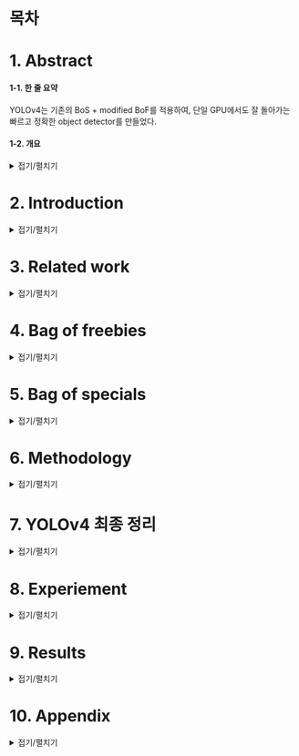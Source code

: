 # 목차





# 1. Abstract

#### 1-1. 한 줄 요약

YOLOv4는 기존의 BoS + modified BoF를 적용하여, 단일 GPU에서도 잘 돌아가는 빠르고 정확한 object detector를 만들었다.



#### 1-2. 개요 
<details>
<summary>접기/펼치기</summary>
<div markdown="1">

CNN의 정확도를 향상시키기 위한 방법 (feature)들은 많고, 이 feature들은 이용하는데는 large dataset에서의 실험과 결과의 이론적인 증명이 필요하다고 한다. 

> 이 논문에서는 이론적인 증명과 실험이 매우 잘 되어 있다. 

몇몇 feature들은 적은 데이터셋, 특정한 모델, 특정한 문제에만 맞춰줘 있는 것인 반면, 

**batch-normalization**이나 **residual connection**과 같은 feature들은 **대부분의 model, task, dataset에 적용 가능**하다. 

> 추가적으로, 이런 feature들로는 
>
> weighted residual connections (WRC), cross stage partial connection (CSP), 
>
> cross mini batch normalization (CmBN), self adversarial training (SAT), 
>
> mish activation 등이 있다. 

**YOLOv4에서**는 새로운 feature인 **WRC, CSP, CmBN, SAT, Mish activation, Mosaic data augmentation, dropblock regularization, CIoU loss**를 사용하고, 이들 중 몇개를 결합해서 SOTA 결과를 도출했다. 

> Tesla V100 환경에서 MS COCO dataset에 대해서 43.5% AP (65.7% AP_50)와 ~65 FPS의 성능을 이끌었다. 

[github link](https://github.com/AlexeyAB/darknet)

</div>
</details>

# 2. Introduction
<details>
<summary>접기/펼치기</summary>
<div markdown="1">

대부분의 **CNN기반 object detector**는 **주어진 특정 상황**에서만 사용이 된다. 

> 예를 들어, car collision은 빠르지만 덜 정확한 model을 사용하며, free parking space 찾는 것은 느리지만 정확한 model을 사용한다.

real time object detecter의 정확도를 높이는 것은 이러한 제약 사항 뿐 아니라, 인간의 개입을 줄이는 상황 (human input reduction인데, 잘못된 결과에 대한 처리라고 생각해도 되지 않을까?)에서도 잘 동작한다. 

**기존 realtime 동작**에는 **큰 mini-batch size**와 **많은 수의 GPU**가 필요했다. 

**YOLOv4는 하나의 real time conventional GPU에서 동작하는 CNN을 만들면서 위 문제들을 해결**했다. 

- **기여1.** 효율적이고 빠른 객체 탐지 모델 개발( 1080 Ti, 2080 Ti GPU에서 잘 돌아감)

- **기여2.** SOTA bag-of-freebies, bag of special 방법을 사용하며, 그들의 영향을 입증했다.

- **기여3.** SOTA 방법을 좀 수정하여, 싱글 GPU에 적합하게 만듬 (CBN, PAN, SAM 등)

![image](https://user-images.githubusercontent.com/71866756/154497635-5eae2c06-287d-48c0-8799-00aa69a6316e.png)

</div>
</details>

# 3. Related work
<details>
<summary>접기/펼치기</summary>
<div markdown="1">

**기존 object detection의 구조**는 두 파트로 이루어져 있다. 

 **Imagenet pretrained backbone + head** (class, bbox예측) 이다. 

#### 3-1. backbone

| device | detector (backbone model)         |
| ------ | --------------------------------- |
| GPU    | VGG, ResNet, ResNext, DenseNet    |
| CPU    | SqueezeNet, MobileNet, ShuffleNet |

#### 3-2. head

| detector 종류      | option      | model                                                        |
| ------------------ | ----------- | ------------------------------------------------------------ |
| one-stage detector | None        | YOLO, SSD, RetinaNet                                         |
| two-stage detector | None        | R-CNN 시리즈, fast R-CNN, faster R-CNN, <br />R-FCN, Libra R-CNN |
|                    | anchor free | RedPoints                                                    |

- 최근에는 backbone과 head사이에 layer를 추가해서 different stages에서 feature map을 모으기도 함

  > neck of an object detector라고 부름 - 여러개의 bottom-up path & top-down path로 구성
  >
  >  Feature Pyramid Network (FPN), Path Aggregation Network (PAN), BiFPN, and NAS-FPN 등이 있다. 

#### 3-3. 위의 모델들 제외한 나머지

- 새로운 backbone을 이용 : DetNet, DetNAS

- 아예 새로운 모델 : SpineNet, HitDetector

#### 요약

![image](https://user-images.githubusercontent.com/71866756/154497672-41378412-3276-4ccb-92a8-2194a8a1851d.png)



</div>
</details>

# 4. Bag of freebies
<details>
<summary>접기/펼치기</summary>
<div markdown="1">
training기법을 바꾸는 등의 방법을 통해 accuracy를 증가시키는 방법을 의미한다. 

> training cost만 늘리고, inference cost는 그대로 유지

#### 4-1. Pixel-wise adjustments

- **Data Augmentation**

  input 이미지의 **variability 증가** -> 다른 **환경**에서 얻어진 이미지들에 대해 **강건함 증가**

  - **photometric distortion**

    brightness, contrast, hue, saturation, noise 조정

  - **geometric distortions**

    random scaling, cropping, flipping, rotating

  - **그 외**

    `random erase, cutout` :  랜덤하게 사각형 영역으로 골라내고, random또는 0으로 채우는 것

    `hide-and-seek, grid mask` : 램덤 또는 균등하게 다양한 사각형 영역을 골라내고 0으로 채움

    `DropOut, Dropconnect, DropBlock` : feature map 단위에서 진행

    `CutMix, MixUp` : 여러 이미지 사용하여 섞는 것

    `style transfer GAN` : CNN에 의해 학습된 texture bias를 효과적으로 줄일 수 있음

    > **texture bias**란  CNN을 이용한 이미지 물체 인식에 있어서 물체의 형상으로 물체를 인식하는 것이 아닌 **물체의 texture를 이용**하여 **물체를 인식**하게되는 경향을 의미를 하며, 물체의 **texture가 바뀌면 제대로 인식하지 못하는 점**에 대해서 설명하고 있습니다.



#### 4-2. label adjustment

- **semantic distribution bias**란 **클래스 간 데이터 불균형**을 의미한다. 

  - **two-stage object detector에서의 해결 방법**

    negative example mining 또는 hard example mining 

    > one-stage detector들은 dense prediction architecture에 속하기 때문 위 방법 사용 불가 

  - **one-stage object detector에서의 해결 방법**

    focal loss

    


- **one-hot으로 인한 카테고리간 상관도 확인 불가 문제**

  label smoothing을 통해 모델을 더 강건하게 만든다. 

  > knowledge distillation을 통해 더 좋은 soft label 생성 가능



#### 4-3. Objective Function of BBox Regression

**전통적인 object detector**는 regression을 직접적으로 수행하기 위해 **bbox의 중앙 좌표, 높이, 너비** (또는 **좌상단, 우하단**) 에 대해 **MSE를 사용**했으며, **anchor-based method**에 대해서는 **offset을 추정**하기 위해 사용했다. 

하지만, 직접적으로 좌표값을 추정하는 것은 이 좌표들을 **독립적인 변수로 보는 것과 마찬가지**이다. 

최근에는 **예측 bbox 영역, ground truth bbox영역**을 고려하는 **IoU loss**를 제안했다. 

IoU의 장점으로는 좌표와 달리 **scale invariant**하다는 것이다. 

> 최근에는 또 IoU 방법에 대해 발전시키고 있다. (GIoU, DIoU, CIoU등)
>
> GIoU : 예측 BBox, ground truth BBox를 포함하는 최소의 사각형을 이용하는 것
>
> DIoU : GIoU에 객체의 중앙의 거리를 추가적으로 고려
>
> CIoU : overlapping 영역, center point 거리, aspect ratio 동시에 고려하는 것 (DIoU에 aspect ratio를 추가한 것)
>
> (CIoU는 BBox regression (박스 위치를 교정해주는 것) 문제에 최고의 속도와 정확도를 달성시킴)

</div>
</details>

# 5. Bag of specials
<details>
<summary>접기/펼치기</summary>
<div markdown="1">
약간의 inference cost 증가로 accuracy를 증가시키는 post-processing, plugin modules 방법들을 일컫는 말

일반적으로, 이런 **plugin modules**는 **receptive field를 늘리거나, attention mechanism을 도입**하거나, **feature integration capability를 강화**하는 등, **모델의 특정 속성을 강화**하는 것이다. 

> **feature integration theory**란 인간의 눈이 단순히 모든 픽셀의 색을 입력받아 물체를 구분하는 것이 아니라, 색, 방향, 곡률, 크기 등 **세부적인 특징**을 받는 세포가 있으며, 이를 **통합하여 물체를 인식**한다는 이론이다. 
>
> neural network도 인간의 뉴런을 본따서 만든 것이므로, 이런 표현을 쓰는 것 같다.



## 5-1. Plugin modules

#### 5-1-1. Increase Receptive Field

- **Spatial Pyramid Pooling (SPP)**

  Spatial Pyramid Matching (SPM)에서 유래된 기법으로 bag of words 대신 max pooling을 사용했다. 

  >SPP는 1차원을 출력하기에, fully convolutional network(FCN)을 적용못해서, yolov3에서는 kxk (k=1,5,9,13), stride 1의 max pooling output을 concat해서 사용했다. 
  >
  >![image-20220217211129203](https://user-images.githubusercontent.com/71866756/154501684-d9a901f1-d8fd-4da0-a286-af5818eb6e44.png)
  >
  >yolov3-608 (improved SPP)은  오직 0.5%의 계산량을 추가하여 MS COCO에서 AP_50dmf 2.7%의 이득을 보았다. 

- **Atrous Spatial Pyramid Pooling (ASPP)**

  imporved SPP와 다르게, **3x3 커널을 dilated ratio=k**로 만든 것

  ![image](https://user-images.githubusercontent.com/71866756/154497762-6337e7de-c46b-46ad-ac5f-d9c512a93596.png)

  > 이렇게 dilated convolution을 사용하면 더 넓은 receptive field를 가진다는 장점이 있다. 
  >
  > 하지만, rate가 커질 수록 유효한 weight가 줄어든다.
  >
  > (zero padding 영역으로 인해서) 

- **Receptive Field Block (RFB)**

  RFB는 **dilated ratio=k, stride=1 인 k x k인 커널**을 사용한다. 

  > ASPP보다 더 넓은 spatial coverage를 가진다. 
  >
  > RFB는 MS COCO에서 SSD (GPU얘기하는 거인듯?) AP_50을 5.7% 증가시켰다. 



#### 5-1-2. Attention Module

- **Channel Wise Attention**

  **SE module**은 ResNet50의 성능을 imagenet top-1을 1% 높였다. (computational effort는 단 2%증가)->GPU에서 추론 시간이 10% 증가해서 mobile devices에 적합하다.

- **point wise attention** 

  **Spatial Attention Module (SAM)**은 오직 0.1%의 추가 계산이 필요하고, ResNet50의 성능을 imagenet 에서 top-1을 0.5% 높였다. 그래서 추론 시간을 늘리지 않는다.



#### 5-1-3. Feature Integration

- **skip connection**
- **hyper-column** : low level physical feature를 high level semantic feature로 통합

FPN과 같은 multi-scale prediction method가 유명해져서 다른 feature pyramid를 합치는 lightweight module들이 제안되었음

> lightweight module들의 예시는 아래와 같다. 
>
> **SFAM** : channel wise level re-weighting을 multi scale concatenated feature map에 사용하기 위해서SE 모듈을 사용
>
> ![image](https://user-images.githubusercontent.com/71866756/154497947-023c6286-a159-4817-b9a5-6c8b2338ce27.png)
>
> **Adaptively Spatial Feature Fusion (ASFF)** : softmax를 point wise level re weighting으로 사용한 다음, 서로 다른 scale의 feature map을 더하는 것
>
> ![image-20220217215902681](https://user-images.githubusercontent.com/71866756/154501641-ff1215b5-bb35-4464-a05a-a46c6b6c0d21.png)
>
> **Bi-directional Feature Pyramid Networks(BiFPN)** : scale wise level re weighting을 위해 multi input weighted residual connections을 제안하였다. 그리고 서로 다른 scale의 feature map을 더한 것
>
> ![image-20220217220108695](https://user-images.githubusercontent.com/71866756/154501612-941171fc-8e5f-4f84-bb7f-c2df871fbf4b.png)



#### 5-1-4. Good Activation Function

좋은 activation function은 gradient를 효과적으로 propagate하고, 너무 많은 추가적인 연산량이 들지 않도록 한다.  

- **tanh, sigmoid** : gradient vanishing 문제 발생
- **ReLU** : gradient가 0이 될 수 있어, Dying ReLU 문제 발생

- **LReLU, PReLU, ReLU6, Scaled Exponential Linear Unit(SELU), Swish, hard-Swish, Mish** : gradient vanishing 해결하기 위해 등장

  > LReLU와 PReLU는 ReLU에서 기울기가 0이 되는 걸 막기 위한 목적임.
  >
  > ReLU6, hard-swish : quantization network를 위한 것
  >
  > SELU : neural network를 self-normalizing하는 목적으로 나옴
  >
  > Swish, Mish : continuously differentiable activation function (미분한 꼴이 input을 더한 꼴이 되어서 연속해서 미분 가능한듯)
  >
  > [위 활성함수 설명 링크](https://yeomko.tistory.com/39)



## 5-2. Post processing

일반적으로 Non-Maximum-Suppression (NMS) 방법을 사용한다. 

> NMS란 같은 객체에 대해 나쁘게 예측한 Bbox를 filtering하고, 높은 반응의 bbox를 후보로 유지하는 방법이다. 

- 원래 NMS는 context 정보를 고려하지 않았다. 그래서 Girshick이 R-CNN에서 classification confidence score를 넣었음 -> confidence score의 순서(값이 큰지 작은지)로 greedy NMS가 score의 내림차순으로 수행됨
- **soft NMS** : object의 폐색(occlusion) 때문에 greedy NMS에서confidence score가 IoU score와 함께 degradation되는 문제를 고려했음
- **DIoU NMS** : soft NMS의 기초를 두고, BBox screening process에 center point 거리 정보를 더하는 것

- 위에서 언급한 post processing방법이 capture된 이미지의 feature에 직접적으로 영향을 끼치지 않아서, anchor free method에서는 더이상 필요하지 않게 됨

  (anchor base method는 여러개의 anchor box를 미리 뽑아놓고, 거기에 정답을 맞추는 방식이라 filtering이 중요하다. 

  하지만, anchor free 방식은 객체의 중앙이나 keypoint들을 바로 예측하기 때문에 filtering이 필요없다. )


</div>
</details>

# 6. Methodology  
<details>
<summary>접기/펼치기</summary>
<div markdown="1">
- GPU에서 convolutional layer에서 group의 수가 작은(1-8) CSPResNeXt50 / CSPDarknet53 사용

- VPU에서 grouped-convolution을 썻지만 SE block을 사용하는 것을 삼갔다. (EfficientNet-lite / MixNet [76] / GhostNet [21] / MobileNetV3 이런 모델들)

#### 6-1. Selection of architecture

- **목적1** : input network resolution, conv layer 수, parameter 수(filter size^2 * filters * channel/groups), filter의 수의 최적의 balance의 구조를 선택

  > 예를 들어, 
  >
  > **object classification** on the ILSVRC2012 (ImageNet) dataset
  > 
  > -> CSPResNext50 >  CSPDarknet53 (성능)
  > 
  > **object detection** on the MS COCO dataset
  > 
  > -> CSPResNext50 <  CSPDarknet53 (성능)
  
- **목적2** : receptive field를 넓히기 위한 additional block 선택, 서로 다른 detector level을 위한, 서로 다른 backbone level에서 최고의 parameter aggregation 방법 찾기

  > FPN, PAN, ASFF, BiFPN 등
  
  Classification task에서 좋은 성능이 나온 model이라도 detector에서는 좋지 못한 성능이 나올 수 있다.  Classifier와 다르게 detector는 아래 사항을 요구한다.
  
  - **높은 input size** : 작은 객체를 탐지하기 위해
  - **많은 layer** : input이 커진 것을 cover하기 위한 더 큰 receptive field를 위해
  - **많은 parameter** : 한 이미지에서 서로 다른 사이즈의 다양한 객체를 탐지하는 능력을 키우기 위해

이론적으로 큰 receptive field (더 많은 수의 3x3 conv), 많은 파라미터를 가지는 모델을 선택하는게 맞다. 

![image-20220216223552683](https://user-images.githubusercontent.com/71866756/154501536-dccc37d7-da05-4c2c-8ce5-dc79f7690433.png)

위의 결과에서 **CSPDarknet53**이 이론적으로 그리고 실험적으로도 **가장 detector에 적합**했다.

> 서로 다른 크기의 receptive field의 영향은 아래와 같음
>
> 1. object size만큼의 크기 : 전체 객체를 볼 수 있다.
> 2. network size만큼의 크기 : 객체 주변의 문맥을 파악할 수 있다. 
> 3. network size보다 큰 크기 : image point와 final activation 사이 connection의 수를 늘린다.

논문에서는 backbone으로 **SPP block을 CSPDarknet53**에 붙여서 사용하였다. 

> SPP block은 receptive field를 늘리고, 중요한 문맥적 특성을 파악해내고, network operation speed를 거의 줄이지 않기 때문에 

PANet을 path-aggregation neck으로 사용하였다. 

> 서로 다른 detector level에 대해 (서로 다른 backbone level에서의 parameter aggregation)방법으로 사용함. 
>
> yolov3에서는 FPN을 사용하였다. 

**[결론]**

정리하자면  YOLOv4는 **SPP가 추가된 CSPDarknet53 backbone**, **PANet path-aggregation neck**, and **YOLOv3 (anchor based) head** 로 구성하였다.  

> 그리고 미래에는 bag of freebies를 각종 문제를 해결하고 detector accuracy를 늘리기 위해서 더 사용할 예정이다. 
>
> 추가로, 논문에서는 Cross-GPU batch normaliztion(CGBN 또는 SyncBN) 또는 비싼 장비를 사용하지 않았음
>
> (이 SOTA 결과를 GTX 1080Ti나 RTX 2080Ti와 같은 전통적인 GPU에서 사용할 수 있게 하기 위해)



#### 6-2. Selection of BoF and BoS

객체 탐지 training의 성능을 올리기 위해 CNN은 보통 아래것들을 사용한다. 

- **Activations:** ReLU, leaky-ReLU, parametric-ReLU, ReLU6, SELU, Swish, or Mish
- **Bounding box regression loss**: MSE, IoU, GIoU, CIoU, DIoU
- **Data augmentation**: CutOut, MixUp, CutMix 
- **Regularization method:** DropOut, DropPath, Spatial DropOut, or DropBlock 
- **Normalization of the network activations by their mean and variance**: Batch Normalization (BN), Cross-GPU Batch Normalization (CGBN or SyncBN), Filter Response Normalization (FRN), or Cross-Iteration Batch Normalization (CBN) 
- **Skip-connections:** Residual connections, Weighted residual connections, Multi-input weighted residual connections, or Cross stage partial connections (CSP)

이 아래부터는 어떤 것을 제외하고, 어떤 것을 사용했는지에 대한 설명이다. 

- **Activations :** PReLU, SELU (이 둘은 train하기 어려워서 제외), ReLU6 (quantization network을 위해 만들어졌으니 제외)
-  **Regularization** : Drop Block paper에서 다른 방법들과 비교를 친절히 해놨고 제일 좋다고 했으니 사용
- **normalization** : GPU만 쓸거니깐 syncBN은 제외

이 아래부터는 single GPU만 쓰니깐, 이거에 맞춘 추가적인 design과 향상 부분이다.  

- **data augmentation :** Mosaic, Self-Adversarial training (SAT) 이 두개의 새로운 방식 소개

- **genetic algorithm**을 통해 최적의 hyper parameter tuning

- 효율적인 트레이닝과 탐색을 위해 기존 방법을 좀 수정하였다.

  (modified SAM, modified PAN, Cross mini batch normalization(CmBN) )



#### 6-3. Mosaic

![image-20220216230320368](https://user-images.githubusercontent.com/71866756/154501482-d70a4da9-9dbb-4c41-8da6-ef532fbe8c9c.png)

4개의 training image를 섞어 하나의 이미지를 만든다. 

이렇게 4개의 context가 한 이미지에 들어가게 되고, normal context 밖의 객체까지 찾아낼 수 있었다고 한다. 

각 레이어마다 4개의 이미지에 대해서 batch normalization을 진행하기 때문에 batch size도 클 필요가 없다고 한다. 

#### 6-3. Self-Adversarial Training (SAT)

2 forward, backward stage에서 사용

1st stage : network weight를 original image로 바꾸게 되면, 자기 자신에 대해 적대적으로 만들어줘서 원하는 객체가 없다고 오인하게 만들 수 있다. 

2nd stage : 이 변환된 이미지에서 객체를 찾게 한다. 



#### 6-4. CmBN (cross mini batch normalization)

CmBN은 CBN의 수정된 버전으로 mini batch 사이의 통계정보만 모은다.



#### 6-5. modified SAM & modified PAN

SAM을 spatial-wise attention -> point-wise attention 변경 + PAN의 shortcut connection을 concatenate으로 변경

</div>
</details>

# 7. YOLOv4 최종 정리
<details>
<summary>접기/펼치기</summary>
<div markdown="1">
| 구성                    | bag of freebies (BoF)              | Bag of Specials                                        |
| ----------------------- | ---------------------------------- | ------------------------------------------------------ |
| backbone (CSPDarknet53) | cutmix, Mosaic (data augmentation) | Mish (활성함수)                                        |
|                         | DropBlock (정규화)                 | Cross-stage partial connections (CSP)                  |
|                         | label smoothing                    | multi input weighted residual<br />connections (MiWRC) |
| Neck (SPP,PAN)          |                                    |                                                        |
| Head (YOLOv3)           |                                    |                                                        |
| detector                | CIoU-loss                          | mish                                                   |
|                         | CmBN                               | spp block                                              |
|                         | DropBlock                          | sam block                                              |
|                         | Mosaic                             | pan path aggregation block                             |
|                         | self-adversarial training          | DIoU-NMS                                               |
|                         | eliminate grid sensitivity         |                                                        |
|                         | multiple anchor for single gt      |                                                        |
|                         | cosine annealing scheduler         |                                                        |
|                         | optimal hyper parameter            |                                                        |
|                         | random training shapes             |                                                        |


</div>
</details>
  
# 8. Experiement
<details>
<summary>접기/펼치기</summary>
<div markdown="1">
- MS COCO (test-dev 2017), ImageNet(ILSVRC 2012 val)에서 실험

#### 8-1. 분류 문제

![image-20220217224304462](https://user-images.githubusercontent.com/71866756/154501420-ed54be61-f1f3-4031-8d15-ce1a1a6c4ac3.png)

위 방법들 중 아래 방법들에서 정확도 향상을 확인할 수 있었다. 

- **cutmix**

- **mosaic**

- **class label smoothing**

- **mish**

  따라서 backbone에서 **cutmix, mosaic, class label smoothing 사용**했다 (mish는 옵션) 

![image-20220216232103322](https://user-images.githubusercontent.com/71866756/154501388-b86fbf96-ba83-4eb7-8b25-1df5923c68df.png)

#### 8-2. Detection 문제

- **S** : Eliminate grid sensitivity the equation bx = σ(tx)+ cx, by = σ(ty)+cy, where cx and cy are always whole numbers, is used in YOLOv3 for evaluating the object coordinates, therefore, extremely high tx absolute values are required for the bx value approaching the cx or cx + 1 values. We solve this problem through multiplying the sigmoid by a factor exceeding 1.0, so eliminating the effect of grid on which the object is undetectable. 

- **M**: Mosaic data augmentation

- **IT**: 하나의 이미지에 대해서 IoU threshold보다 크게 나온 anchor들을 사용

- **GA**: 전체 주기의 처음 10%동안, genetic algorithms을 이용하여 hyperparameter tuning

- **LS**: label smoothing 

- **CBN**: Cross mini-Batch Normalization (CBN)을 사용

- **CA**: Cosine annealing scheduler사용 

- **DM**: Dynamic mini-batch size로 자동으로 mini batch를 늘려가는 것

- **OA**: 512x512 resolution에서 최적화된 Anchors 사용

- **GIoU, CIoU, DIoU, MSE** : BBox regression에 서로 다른 loss 사용

![image-20220216232547346](https://user-images.githubusercontent.com/71866756/154501341-0bb37abd-8adb-435d-a1f4-413cc6ac2105.png)

- **BoS 테스트 (PAN, RFB, SAM, Gaussian YOLO(G), ASFF)**

  -> 가장 좋았던 결과는 **SPP,PAN, SAM**

![image-20220216232535847](https://user-images.githubusercontent.com/71866756/154501309-79007262-3f04-4be0-91bf-f76fb9d6eb88.png)



#### 8-2. Influence of different backbones and pretrained weightings on detector training

- classification에서 좋았다고 detector에서도 좋진 않다.

  > CSPResNeXt50 > CSPResNeXt53 (classification)
  >
  > CSPResNeXt50 < CSPResNeXt53 (object detection)

- BoF와 mish를 CSPResNeXt50 classifier에 적용했을 때, classification accuracy가 증가했지만, 이 pre trained 된 weight를 detector에 적용했을 때 좋지 않았다. 
- 근데 BoF와 mish를 CSPResNeXt53에 적용했을 때는classification 그리고 이 pretrained된 weight를 detector에 적용했을 때는 둘 다 좋았다.

-> 결론은 **CSPResNeXt53 backbone으로 좋다.** 

![image-20220216233254920](https://user-images.githubusercontent.com/71866756/154501257-3e92b881-9cfb-4cb9-87ed-c61b4e8a2607.png)

#### 8-3. Influence of different mini-batch size on Detector training

BoF와 BoS를 적용하니 mini batch는 detector performance에 영향을 주지 않아서, 비싼 GPU에서 돌릴 필요가 없어졌다.

![image-20220216233230746](https://user-images.githubusercontent.com/71866756/154501216-383e09f9-80f4-4b58-bcb1-af7c66a33dc3.png)

</div>
</details>

# 9. Results  
<details>
<summary>접기/펼치기</summary>
<div markdown="1">
![image-20220217225500349](https://user-images.githubusercontent.com/71866756/154501107-37d73ec8-273b-42af-aefc-d73d13e445de.png)

그 어떤 detector보다 빠르고 정확했다!

![image](https://user-images.githubusercontent.com/71866756/154500907-a0a6aa0d-6c1e-4361-be0f-2ab4096c8489.png)
![image](https://user-images.githubusercontent.com/71866756/154500779-5cbece22-6800-4a8b-8a88-ac18a069b89e.png) 
![image](https://user-images.githubusercontent.com/71866756/154500668-8054fa0e-57bd-4baf-9cff-decb454fb75e.png) 
</div>
</details>
  
# 10. Appendix  
<details>
<summary>접기/펼치기</summary>
<div markdown="1">
#### 1. Cross-iteration Batch Normalization (CBN)

- **Batch Normalization 이란?**

  각 batch로 계산한 통계값 (평균, 분산)이 전체 training set과 일치한다고 가정하여, **mini-batch** 안에 존재하는 **sample**들로 **평균과 분산을 계산**한다. 

  ![image](https://user-images.githubusercontent.com/71866756/154500620-d469c8a1-b96a-417b-935e-cb41c770c3f8.png)

  이 값을 토대로 **whitening**을 진행한다. (값의 분포가 평균 0, 분산 1을 갖도록 하는 방법이후,

  ![image](https://user-images.githubusercontent.com/71866756/154500587-80a5f8bd-f1e0-4bdf-b749-ac253aa10e39.png)

   whitening된 값에 학습 가능한 파라미터 감마와 베타를 갖도록 선형 변환을 수향한다. 

  ![image](https://user-images.githubusercontent.com/71866756/154500537-ff21b31e-af91-4b61-ad0a-3808589aeb58.png)

  - **Batch Normalization의 문제점**

    많은 연산량과 메모리 점유율이 필요한 object detection, segmentation task에서는 GPU 한계 때문에 작은 batch-size를 사용할 수 밖에 없다. 

    **작은 batch-size의 통계값은 training set의 통계값과 동일하지 않게 된다.** 

- **CBN 이란?**

  small batch에서 발생하는 Batch Normalization 문제를 해결하기 위한 방법으로, **이전 iteration에서 사용한 sample 데이터의 평균과 분산을 계산**한다.

  현재 가중치와 이전 가중치가 다르기 때문에, 단순히 이전 iteration의 통계값을 이용하면 부정확하기 때문에, 테일러 시리즈를 사용하여 **이전 가중치와 현재 가중치의 차이만큼 보상**하여 근사한다.

  가중치 값이 매우 작다고 가정하기 때문에 테일러 시리즈를 사용할 수 있다.  

  - **테일러 시리즈**

    ![image](https://user-images.githubusercontent.com/71866756/154500465-7bf16604-fa46-4a6c-a953-60bfb023afe1.png)

    ![image](https://user-images.githubusercontent.com/71866756/154500414-c57dd32c-4b80-45b4-be5a-c74e013a35ae.png)

    위 식에 따라서 가중치의 차이도 아래 식으로 나타낼 수 있다. 

    ![image](https://user-images.githubusercontent.com/71866756/154500310-9c0b2deb-4686-47ba-9a0c-906167cb75ca.png)

    > f(t)를 현재 가중치, f(a)를 이전 가중치로 보고 f(t) - f(a)를 전개한 것!

    어차피, 값의 차이는 매우 적으니, 3차 이상부터는 날린다. 

    ![image](https://user-images.githubusercontent.com/71866756/154500228-fa2152fb-dc10-465f-ad0d-9370c8661cf5.png)

    이렇게 새로 구한 평균과 분산을 이용해 batch normalization을 진행한다. 

    > 추가적으로, 바로 이전 iteration 뿐만 아니라 몇 개 이전의 iteration까지 같이 계산할 수 있고, 이를 hyper parameter k로 정의한다. 
    >
    > ![image](https://user-images.githubusercontent.com/71866756/154500171-ab22ef25-0e2e-46ae-a3c3-ed7ffe135ce1.png)
    >
    > k 값이 있음에 따라 평균과 E(X^2)을 구하는 식이 달라진다.
    >
    > (현재 - 1번째 iter / 현재 - 2번째 iter / ... / 현재 - k번째 iter 이런식으로 계산)
    >
    > ![image](https://user-images.githubusercontent.com/71866756/154500111-82d19cdb-3370-471c-b325-e71494de8c27.png)
    >
    > 원래 E(X^2)을 구하는 식과 달라진 점이 있는데, 바로 max연산이다. 
    >
    > 원래 분산은 E(X^2) - E(X)^2으로 계산하고, E(X^2)은 항상 E(X)^2보다 크지만, 테일러 시리즈로 근사하였기 때문에, 작아질 수 있어서 음수가 나오지 않게 하기 위해 max 연산을 취한다. 

[**Ref**]

[블로글 링크](https://deep-learning-study.tistory.com/635)

[논문 링크](https://arxiv.org/abs/2002.05712)



------

#### 2. Path Aggregation Network for Instance Segmentation (PAN, PANet)

- **PAN이란?**

  **PANet**이라고도 불리는 **PAN**은 Mask R-CNN을 기반으로 Instance Segmentation을 위한 모델이다. 

- **PAN의 주요 방법론**

  - **Bottom-up Path Augmentation**

    ![image](https://user-images.githubusercontent.com/71866756/154500045-7797532c-cabd-4d8b-b4b7-3f93d113804a.png)

    기존의 방법이 빨간 선이였다면 Bottom-up Path Augmentation은 초록 선이다. 

    low-lovel feature와 high-level feature 사이의 **경로를 단축**시켜, **low-level feature를 최대한 살리는 방법**이다. 

  - **Adaptive Feature Pooling**

    ![image](https://user-images.githubusercontent.com/71866756/154499980-fe34dc51-3b2a-46da-b8ec-e52f73a852e1.png)

    N2~N5 각각의 feature map에 RPN이 적용되어 ROI를 생성한다.

    이 ROI는 ROI Align을 거쳐 일정한 크기의 벡터가 생성된다. 

    각 피쳐맵에서 생성한 일정한 크기의 벡터를 **max 연산**으로 하나로 결합하여 **class와 box 예측**

    N2~N5의 모든 정보를 활용하여 **low-level, high-level 정보 모두 활용 가능**

  - **Fully-connected Fusion**

    ![image](https://user-images.githubusercontent.com/71866756/154499922-ddd95a56-5521-44b8-97bb-030483da6aaf.png)

    **FCN**은 각 **class에 해당하는 pixel**을 나타내는 이진 마스크 예측, 

    **FC**는 **배경과 객체를 구분**하는 마스크를 예측하여 이 둘을 더하여 예측값 생성

[Ref]

[블로그 링크](https://deep-learning-study.tistory.com/637)

[논문 링크](https://arxiv.org/abs/1803.01534)



------

#### 3. IoU, GIoU, DIoU

- **IoU (intersection over union)**

  예측한 BBox와 ground truth BBox의 교집합 / 합집합으로 표현되며, 

  ![image](https://user-images.githubusercontent.com/71866756/154498026-24235af9-88e7-4089-b64e-fc547a20e848.png)

  IoU가 1에 가까울수록, 즉 **두 BBox가 겹칠수록 loss는 작아진다**.  

  단순히 BBox에 좌표에 대한 l2 norm으로 구하는 loss보다 훨씬 정확하다. 

  ![image](https://user-images.githubusercontent.com/71866756/154498012-c8fc4516-a63f-4841-9b4a-4d8eee6ed6cc.png)

  하지만, 단점으로는 **교집합이 존재하지 않을 때 문제가 발생**한다. 

  ![image](https://user-images.githubusercontent.com/71866756/154499853-a93b653e-aaa8-4732-a198-71d26f7e8e09.png)

  제일 아래쪽 사진이 loss가 제일 커야 정상이지만, 그렇지 못한다. 

- **GIoU (Generalized Intersection over Union)**

  GIoU는 IoU의 문제점을 해결하기 위해 등장했다. 

  예측 BBox와 ground truth BBox를 모두 포함하는 제일 작은 사각형을 구하는 것!

  ![image](https://user-images.githubusercontent.com/71866756/154499775-bb9f9f3a-11e0-4ba8-bf9d-34f3c1118e41.png)

  GIoU식을 보면, IoU에서 전체 넓이 C에 대해서 C - (A U B) 로 중간 그림에서 보면, 전체 넓이에 대해 회색부분의 넓이 비를 구하여 뺀 것이다. 

  쉽게 말해서, 같은 IoU에 대해서 회색 공간의 크기에 비례하여 loss도 키울 수 있게 되는 것이다.  

  이렇게 하면 IoU의 문제점을 해결할 수 있다. 

  Loss = 1 - GIoU

  ![image](https://user-images.githubusercontent.com/71866756/154498113-060c5502-eb9f-41d0-b9f5-ca04723bbfd3.png)

  하지만, 단점으로는 **예측 BBox가 ground truth BBox를 포함**하고 있으면, **IoU와 마찬가지**로 동작하기 때문에 수렴속도가 느리고 성능이 좋지 않다. 

  ![image](https://user-images.githubusercontent.com/71866756/154499574-d1f6a53a-51b8-4ada-bc37-102c7c802240.png)

- **DIoU (Distance Intersection over Union)**

  GIoU가 면적 기반의 페널티를 부여했다면, DIoU는 여기에 거리 기반의 페널티를 부여한다. 

  ![image](https://user-images.githubusercontent.com/71866756/154499502-75ce2652-1e4f-45e1-95b6-d76f79ada241.png)

  ![image](https://user-images.githubusercontent.com/71866756/154499381-2315171d-4a29-465b-a5b7-74ea1000ac2e.png)

  d는 두 BBox의 중심 거리를 의미한다.

  c는 두 BBox를 포함하고 있는 가장 작은 직사각형을 의미한다. 

  장점으로는 **두 BBox 중심의 거리를 직접적으로 줄이기** 때문에 **GIoU에 비해 수렴이 빠르다.** 

- **CIoU (Complete Intersection over Union)**

  성공적인 BBox regression은

  1. 겹치는 부분
  2. 중심점 사이 거리
  3. 높이, 너비 비율

  이 세가지를 모두 고려해야 한다. 

  1,2까지 고려한 것이 DIoU라면, 이 세가지를 모두 고려하는 것이 CIoU이다. 

  ![image](https://user-images.githubusercontent.com/71866756/154499252-d2ed6824-8598-4618-be88-490fd4e5deba.png)

  v는 두 BBox의 aspect ratio의 일치성을 측정하는 역할이며, alpha는 positive-trade-off parameter로 non-overlapping case와 overlapping case의 균형을 조절한다. 

  ( 이 부분에 대해서는 추후에 좀 더 수식을 공부해야겠다. )

[**Ref**]

[IoU 개념 정리 (IoU, GIoU, DIoU, CIoU)](https://silhyeonha-git.tistory.com/3)

[GIoU(Generalized Intersection over Union)](https://silhyeonha-git.tistory.com/3)

[논문 링크](https://arxiv.org/abs/1911.08287)



------

#### 4. Spatial Pyramid Pooling (SPP)

SPP는 Spatial Pyramid Matching에서 기인하였으므로, Spatial Pyramid Matching에 대해 알아보자. 

- **Spatial Pyramid Matching**

  Spatial Pyramid Matching은 fully connected layer의 input 사이즈가 정해져 있다는 문제점을 해결하기 위해 등장하였다. 

  - **Bag of words**

    원래 Bag of words는 문서를 자동으로 분류하기 위한 방법으로, 글에 포함된 **단어들의 분포**를 보고 **문서의 종류를 판단**한다. 

    **영상처리, CV**에서는 이 기법을 주로 **이미지 분류나 검색**에서 사용되었지만, 최근에는 물체나 scene을 인식하는 용도로도 사용되고 있다. 

    > 영상 분류에서 BoW 방법이 어떻게 사용되는지 알아보자. 
    >
    > **Step1**. **Feature Extraction**
    >
    > ( 영상에서 feature (주로 SIFT 등의 local feature)들을 추출 )
    >
    > **Step2**. **Clustering**
    >
    > feature clustering (k-means clustering) 수행
    >
    > (codeword는 codebook을 구성하는 feature로 hyperparameter를 통해 영상 feature를 몇개의 clustering으로 나눌지 결정하고, 이에 따라 codeword의 개수가 정해진다. )
    >
    > **Step3**. **Codebook Generataion**
    >
    > 대표 feature들로 codebook 생성
    >
    > (즉, 이미지 분류에 중요한 feature들을 가지고 있다고 생각하면 된다.
    >
    > codeword는 codebook을 구성하는 feature로 hyperparameter를 통해 영상 feature를 몇개의 clustering으로 나눌지 결정하고, 이에 따라 codeword의 개수가 정해진다. )
    >
    > **Step4.** **Image Representation**
    >
    > image를 codeword와 매칭하여 히스토그램으로 표현
    >
    > **Step5. Learning and Recognition**
    >
    > 학습 및 인식은 크게 두가지 방법으로 진행한다. 
    >
    > 1. Baysian 확률을 이용한 generative 방법 : 히스토그램 값을 확률로서 해석
    > 2. SVM을 이용한 discriminative 방법 : 히스토그램 값을 feature vector로서 해석

  - **Spatial Pyramid Matching**

    Bag of words의 단점은 이미지가 기하학적인 정보를 잃어버린다는 점이다.

    이러한 단점을 해결하기 위해 등장하였다. 

    이미지를 **여러 단계의 resolution으로 분할**한 후, 각 단계의 **분할 영역마다 히스토그램**을 구하여 전체적으로 비교하는 방법이다. 

    ![image](https://user-images.githubusercontent.com/71866756/154499205-03b92669-ac1f-4ae0-9a2f-a9fc99425619.png)

    **이거 논문 잇는데 이해가 안되네;;;**

- **Spatial Pyramid Pooling**

  ![image](https://user-images.githubusercontent.com/71866756/154499025-c105d7de-c39c-455c-875c-049c26fdb033.png)

  위와 같이 미리 정해진 영역으로 나눠진 **피라미드**를 이용한다. 

  (4x4, 2x2, 1x1을 각각 하나의 피라미드라고 한다. **각 피라미드 안에서 한 칸을 bin**이라고 한다.)

  입력받은 **feature map을 각 bin에 대해서 max pooling** 연산을 한다. 

  maxpooling 결과를 stack하여 출력으로 내보낸다. 

  이렇게 되면, **출력값은 사전에 설정한 bin의 개수와 입력 채널 개수로 항상 동일**하게 된다.

  (fully connected layer의 input size가 동일해야 한다는 문제 해결!)

  [**Ref**]

  [Spatial Pyramid Pooling in Deep Convolutional Networks for Visual Recognition](https://velog.io/@lolo5329/%EB%85%BC%EB%AC%B8%EC%9A%94%EC%95%BD-Spatial-Pyramid-Pooling-in-Deep-Convolutional-Networks-for-Visual-Recognition)

  [Bag of Words 기법](https://darkpgmr.tistory.com/125)



------

#### 5. Spatial Attention Module (SAM)

![image](https://user-images.githubusercontent.com/71866756/154498929-237cc713-c915-4c5c-a714-ea62238a8c35.png)

**Average Pooling과 MaxPooling을 channel 축으로 적용**한 것이다. 

예를 들어, C x H x W -> (1 x H x W) x 2가 되는 것이다. 

특징으로는 feature간의 inter-spatial relationship을 통해 spatial attention을 생성하고, 

**channel attention이 어떤 정보가 있냐**에 집중했다면, **spatial attention은 정보가 어디에 있냐**를 중점으로 둔다고 한다. 



------

#### 6. Feature Pyramid Network

![image](https://user-images.githubusercontent.com/71866756/154498822-2e3d16ee-d8e3-49df-95d1-dabbdab69e9e.png)

**Top-down 방식**으로 특징을 추출하며, 

각 추출된 결과들인 **low-resolution 및 high-resolution 들을 묶는 방식**이다. 

각 레벨에서 독립적으로 특징을 추출하여 객체를 탐지하게 되는데 

상위 레벨의 이미 계산 된 **특징을 재사용** 하므로 **멀티 스케일 특징들을 효율적으로 사용**할 수 있다. 

CNN 자체가 레이어를 거치면서 피라미드 구조를 만들고 forward 를 거치면서 더 많은 의미(Semantic)를 가지게 된다. 

각 레이어마다 예측 과정을 넣어서 Scale 변화에 더 강한 모델이 되는 것이다. 

이는 skip connection, top-down, cnn forward 에서 생성되는 피라미드 구조를 합친 형태이다. 

forward 에서 추출된 의미 정보들을 top-down 과정에서 업샘플링하여 해상도를 올리고

forward에서 손실된 지역적인 정보들을 skip connection 으로 보충해서 스케일 변화에 강인하게 되는 것이다.

출처: https://eehoeskrap.tistory.com/300 [Enough is not enough]

</div>
</details>
